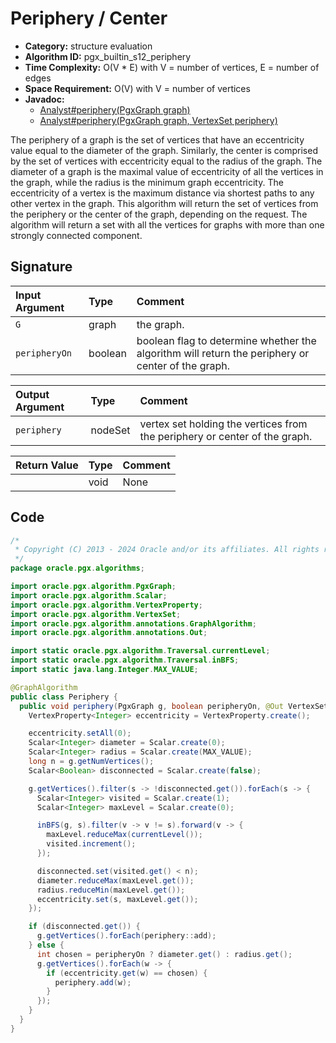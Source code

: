 # Periphery / Center

- **Category:** structure evaluation
- **Algorithm ID:** pgx_builtin_s12_periphery
- **Time Complexity:** O(V * E) with V = number of vertices, E = number of edges
- **Space Requirement:** O(V) with V = number of vertices
- **Javadoc:**
  - [Analyst#periphery(PgxGraph graph)](https://docs.oracle.com/en/database/oracle/property-graph/24.3/spgjv/oracle/pgx/api/Analyst.html#periphery_oracle_pgx_api_PgxGraph_)
  - [Analyst#periphery(PgxGraph graph, VertexSet<ID> periphery)](https://docs.oracle.com/en/database/oracle/property-graph/24.3/spgjv/oracle/pgx/api/Analyst.html#periphery_oracle_pgx_api_PgxGraph_oracle_pgx_api_VertexSet_)

The periphery of a graph is the set of vertices that have an eccentricity value equal to the diameter of the graph. Similarly, the center is comprised by the set of vertices with eccentricity equal to the radius of the graph. The diameter of a graph is the maximal value of eccentricity of all the vertices in the graph, while the radius is the minimum graph eccentricity. The eccentricity of a vertex is the maximum distance via shortest paths to any other vertex in the graph. This algorithm will return the set of vertices from the periphery or the center of the graph, depending on the request. The algorithm will return a set with all the vertices for graphs with more than one strongly connected component.

## Signature

| Input Argument | Type | Comment |
| :--- | :--- | :--- |
| `G` | graph | the graph. |
| `peripheryOn` | boolean | boolean flag to determine whether the algorithm will return the periphery or center of the graph. |

| Output Argument | Type | Comment |
| :--- | :--- | :--- |
| `periphery` | nodeSet | vertex set holding the vertices from the periphery or center of the graph. |

| Return Value | Type | Comment |
| :--- | :--- | :--- |
| | void | None |

## Code

```java
/*
 * Copyright (C) 2013 - 2024 Oracle and/or its affiliates. All rights reserved.
 */
package oracle.pgx.algorithms;

import oracle.pgx.algorithm.PgxGraph;
import oracle.pgx.algorithm.Scalar;
import oracle.pgx.algorithm.VertexProperty;
import oracle.pgx.algorithm.VertexSet;
import oracle.pgx.algorithm.annotations.GraphAlgorithm;
import oracle.pgx.algorithm.annotations.Out;

import static oracle.pgx.algorithm.Traversal.currentLevel;
import static oracle.pgx.algorithm.Traversal.inBFS;
import static java.lang.Integer.MAX_VALUE;

@GraphAlgorithm
public class Periphery {
  public void periphery(PgxGraph g, boolean peripheryOn, @Out VertexSet periphery) {
    VertexProperty<Integer> eccentricity = VertexProperty.create();

    eccentricity.setAll(0);
    Scalar<Integer> diameter = Scalar.create(0);
    Scalar<Integer> radius = Scalar.create(MAX_VALUE);
    long n = g.getNumVertices();
    Scalar<Boolean> disconnected = Scalar.create(false);

    g.getVertices().filter(s -> !disconnected.get()).forEach(s -> {
      Scalar<Integer> visited = Scalar.create(1);
      Scalar<Integer> maxLevel = Scalar.create(0);

      inBFS(g, s).filter(v -> v != s).forward(v -> {
        maxLevel.reduceMax(currentLevel());
        visited.increment();
      });

      disconnected.set(visited.get() < n);
      diameter.reduceMax(maxLevel.get());
      radius.reduceMin(maxLevel.get());
      eccentricity.set(s, maxLevel.get());
    });

    if (disconnected.get()) {
      g.getVertices().forEach(periphery::add);
    } else {
      int chosen = peripheryOn ? diameter.get() : radius.get();
      g.getVertices().forEach(w -> {
        if (eccentricity.get(w) == chosen) {
          periphery.add(w);
        }
      });
    }
  }
}
```
